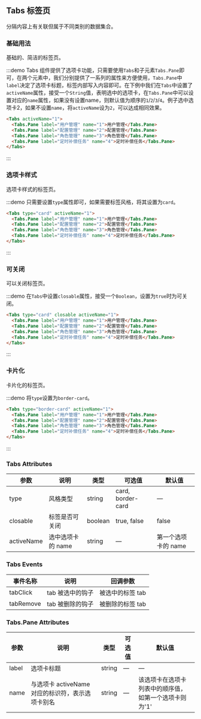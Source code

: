 ## Tabs 标签页

分隔内容上有关联但属于不同类别的数据集合。

### 基础用法
基础的、简洁的标签页。

:::demo Tabs 组件提供了选项卡功能，只需要使用`Tabs`和子元素`Tabs.Pane`即可，在两个元素中，我们分别提供了一系列的属性来方便使用，`Tabs.Pane`中`label`决定了选项卡标题，标签内部写入内容即可。在下例中我们在`Tabs`中设置了`activeName`属性，接受一个`String`值，表明选中的选项卡，在`Tabs.Pane`中可以设置对应的`name`属性，如果没有设置name，则默认值为顺序的`1`/`2`/`3`/`4`。例子选中选项卡2，如果不设置`name`，将`activeName`设为`2`，可以达成相同效果。

```html
<Tabs activeName="1">
  <Tabs.Pane label="用户管理" name="1">用户管理</Tabs.Pane>
  <Tabs.Pane label="配置管理" name="2">配置管理</Tabs.Pane>
  <Tabs.Pane label="角色管理" name="3">角色管理</Tabs.Pane>
  <Tabs.Pane label="定时补偿任务" name="4">定时补偿任务</Tabs.Pane>
</Tabs>
```
:::

### 选项卡样式
选项卡样式的标签页。

:::demo 只需要设置`type`属性即可，如果需要标签风格，将其设置为`card`。

```html
<Tabs type="card" activeName="1">
  <Tabs.Pane label="用户管理" name="1">用户管理</Tabs.Pane>
  <Tabs.Pane label="配置管理" name="2">配置管理</Tabs.Pane>
  <Tabs.Pane label="角色管理" name="3">角色管理</Tabs.Pane>
  <Tabs.Pane label="定时补偿任务" name="4">定时补偿任务</Tabs.Pane>
</Tabs>
```
:::

### 可关闭
可以关闭标签页。

:::demo 在`Tabs`中设置`closable`属性，接受一个`Boolean`，设置为`true`时为可关闭。

```html
<Tabs type="card" closable activeName="1">
  <Tabs.Pane label="用户管理" name="1">用户管理</Tabs.Pane>
  <Tabs.Pane label="配置管理" name="2">配置管理</Tabs.Pane>
  <Tabs.Pane label="角色管理" name="3">角色管理</Tabs.Pane>
  <Tabs.Pane label="定时补偿任务" name="4">定时补偿任务</Tabs.Pane>
</Tabs>
```
:::

### 卡片化
卡片化的标签页。

:::demo 将`type`设置为`border-card`。

```html
<Tabs type="border-card" activeName="1">
  <Tabs.Pane label="用户管理" name="1">用户管理</Tabs.Pane>
  <Tabs.Pane label="配置管理" name="2">配置管理</Tabs.Pane>
  <Tabs.Pane label="角色管理" name="3">角色管理</Tabs.Pane>
  <Tabs.Pane label="定时补偿任务" name="4">定时补偿任务</Tabs.Pane>
</Tabs>
```
:::

### Tabs Attributes
| 参数          | 说明            | 类型            | 可选值                 | 默认值   |
|-------------  |---------------- |---------------- |---------------------- |-------- |
| type          | 风格类型      | string         |   card, border-card            |    —     |
| closable          |  标签是否可关闭    | boolean  |  true, false             |     false    |
| activeName       | 选中选项卡的 name    | string  |  —  |  第一个选项卡的 name |

### Tabs Events
| 事件名称          | 说明            | 回调参数            |
|-------------  |---------------- |---------------- |
| tabClick          |  tab 被选中的钩子      | 被选中的标签 tab         |
| tabRemove          |    tab 被删除的钩子    | 被删除的标签 tab  |

### Tabs.Pane Attributes
| 参数          | 说明            | 类型            | 可选值                 | 默认值   |
|-------------  |---------------- |---------------- |---------------------- |-------- |
| label          | 选项卡标题      | string          |          —             |    —     |
| name          |  与选项卡 activeName 对应的标识符，表示选项卡别名    | string  |         —              |     该选项卡在选项卡列表中的顺序值，如第一个选项卡则为'1'    |

